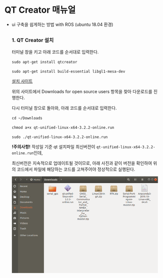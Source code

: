 # QT Creator 매뉴얼

* ui 구축을 쉽게하는 방법 with ROS (ubuntu 18.04 환경)

  ##
  ### 1. QT Creator 설치
  
  터미널 창을 키고 아래 코드를 순서대로 입력한다.
  
  `sudo apt-get install qtcreator`
  
  `sudo apt-get install build-essential libgl1-mesa-dev`
  
  [설치 사이트](https://www.qt.io/download)
  
  위의 사이트에서 Downloads for open source users 항목을 찾아 다운로드를 진행한다.
  
  다시 터미널 창으로 돌아와, 아래 코드를 순서대로 입력한다.
  
  `cd ~/Downloads`
  
  `chmod a+x qt-unified-linux-x64-3.2.2-online.run`
  
  `sudo ./qt-unified-linux-x64-3.2.2-online.run`
  
  **!주의사항!** 작성일 기준 qt 설치파일 최신버전이 `qt-unified-linux-x64-3.2.2-online.run`인데,
  
  최신버전은 지속적으로 업데이트될 것이므로, 아래 사진과 같이 버전을 확인하여 위의 코드에서 파일에 해당하는 코드를 고쳐주어야 정상적으로 실행된다.
  
  ![an](./img/qt_manual1.png)
  
